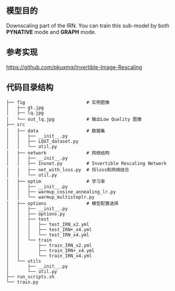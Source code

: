 ## 模型目的
Downscaling part of the IRN. You can train this sub-model by both **PYNATIVE** mode and **GRAPH** mode. 


## 参考实现
https://github.com/pkuxmq/Invertible-Image-Rescaling


## 代码目录结构
```
├── fig                       # 实例图像
│   ├── gt.jpg
│   ├── lq.jpg
│   └── out_lq.jpg            # 输出Low Quality 图像
├── src
│   ├── data                  # 数据集
│   │   ├── __init__.py
│   │   ├── LQGT_dataset.py
│   │   └── util.py
│   ├── network               # 网络结构
│   │   ├── __init__.py
│   │   ├── Invnet.py         # Invertible Rescaling Network
│   │   ├── net_with_loss.py  # 将loss和网络结合
│   │   └── util.py           
│   ├── optim                 # 学习率
│   │   ├── __init__.py
│   │   ├── warmup_cosine_annealing_lr.py
│   │   └── warmup_multisteplr.py
│   ├── options               # 模型配置选择
│   │   ├── __init__.py
│   │   ├── options.py
│   │   ├── test
│   │   │   ├── test_IRN_x2.yml
│   │   │   ├── test_IRN+_x4.yml
│   │   │   └── test_IRN_x4.yml
│   │   └── train
│   │       ├── train_IRN_x2.yml
│   │       ├── train_IRN+_x4.yml
│   │       └── train_IRN_x4.yml
│   └── utils               
│       ├── __init__.py
│       └── util.py
├── run_scripts.sh
└── train.py


```
